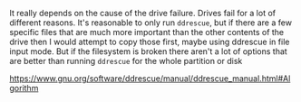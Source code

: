 It really depends on the cause of the drive failure. Drives fail for a lot of different reasons. It's reasonable to only run `ddrescue`, but if there are a few specific files that are much more important than the other contents of the drive then I would attempt to copy those first, maybe using ddrescue in file input mode. But if the filesystem is broken there aren't a lot of options that are better than running `ddrescue` for the whole partition or disk

https://www.gnu.org/software/ddrescue/manual/ddrescue_manual.html#Algorithm
